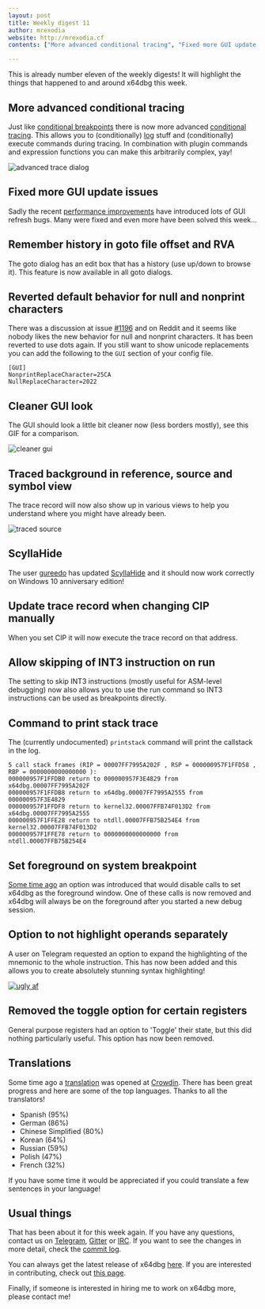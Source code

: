 ```yaml
---
layout: post
title: Weekly digest 11
author: mrexodia
website: http://mrexodia.cf
contents: ["More advanced conditional tracing", "Fixed more GUI update issues", "Remember history in goto file offset and RVA", "Reverted default behavior for null and nonprint characters", "Cleaner GUI look", "Traced background in reference, source and symbol view", "ScyllaHide", "Update trace record when changing CIP manually", "Allow skipping of INT3 instruction on run", "Command to print stack trace", "Set foreground on system breakpoint", "Option to not highlight operands separately", "Removed the toggle option for certain registers", "Translations", "Usual things"]

---
```


This is already number eleven of the weekly digests! It will highlight the things that happened to and around x64dbg this week.

## More advanced conditional tracing

Just like [conditional breakpoints](http://help.x64dbg.com/en/latest/introduction/ConditionalBreakpoint.html) there is now more advanced [conditional tracing](http://help.x64dbg.com/en/latest/introduction/ConditionalTracing.html). This allows you to (conditionally) [log](http://help.x64dbg.com/en/latest/introduction/Formatting.html) stuff and (conditionally) execute commands during tracing. In combination with plugin commands and expression functions you can make this arbitrarily complex, yay! 

![advanced trace dialog](https://i.imgur.com/2uU1bY4.png)

## Fixed more GUI update issues

Sadly the recent [performance improvements](https://x64dbg.com/blog/#disassembly-speed-improvements) have introduced lots of GUI refresh bugs. Many were fixed and even more have been solved this week...

## Remember history in goto file offset and RVA

The goto dialog has an edit box that has a history (use up/down to browse it). This feature is now available in all goto dialogs.

## Reverted default behavior for null and nonprint characters

There was a discussion at issue [#1196](https://github.com/x64dbg/x64dbg/issues/1196) and on Reddit and it seems like nobody likes the new behavior for null and nonprint characters. It has been reverted to use dots again. If you still want to show unicode replacements you can add the following to the `GUI` section of your config file.

```
[GUI]
NonprintReplaceCharacter=25CA
NullReplaceCharacter=2022
```

## Cleaner GUI look

The GUI should look a little bit cleaner now (less borders mostly), see this GIF for a comparison.

![cleaner gui](https://i.imgur.com/50tYPvh.gif)

## Traced background in reference, source and symbol view

The trace record will now also show up in various views to help you understand where you might have already been.

![traced source](https://i.imgur.com/7906jIT.png)

## ScyllaHide

The user [gureedo](https://github.com/gureedo) has updated [ScyllaHide](https://github.com/x64dbg/ScyllaHide) and it should now work correctly on Windows 10 anniversary edition!

## Update trace record when changing CIP manually

When you set CIP it will now execute the trace record on that address.

## Allow skipping of INT3 instruction on run

The setting to skip INT3 instructions (mostly useful for ASM-level debugging) now also allows you to use the run command so INT3 instructions can be used as breakpoints directly.

## Command to print stack trace

The (currently undocumented) `printstack` command will print the callstack in the log.

```
5 call stack frames (RIP = 00007FF7995A202F , RSP = 000000957F1FFD58 , RBP = 0000000000000000 ):
000000957F1FFDB0 return to 000000957F3E4829 from x64dbg.00007FF7995A202F
000000957F1FFDB8 return to x64dbg.00007FF7995A2555 from 000000957F3E4829
000000957F1FFDF8 return to kernel32.00007FFB74F013D2 from x64dbg.00007FF7995A2555
000000957F1FFE28 return to ntdll.00007FFB75B254E4 from kernel32.00007FFB74F013D2
000000957F1FFE78 return to 0000000000000000 from ntdll.00007FFB75B254E4
```

## Set foreground on system breakpoint

[Some time ago](https://x64dbg.com/blog/2016/09/11/weekly-digest-3.html#setting-to-not-call-setforegroundwindow) an option was introduced that would disable calls to set x64dbg as the foreground window. One of these calls is now removed and x64dbg will always be on the foreground after you started a new debug session.

## Option to not highlight operands separately

A user on Telegram requested an option to expand the highlighting of the mnemonic to the whole instruction. This has now been added and this allows you to create absolutely stunning syntax highlighting!

[![ugly af](https://i.imgur.com/dacTMsc.png)](https://i.imgur.com/dacTMsc.png)

## Removed the toggle option for certain registers

General purpose registers had an option to 'Toggle' their state, but this did nothing particularly useful. This option has now been removed.

## Translations

Some time ago a [translation](http://translate.x64dbg.com) was opened at [Crowdin](https://crowdin.com). There has been great progress and here are some of the top languages. Thanks to all the translators!

- Spanish (95%)
- German (86%)
- Chinese Simplified (80%)
- Korean (64%)
- Russian (59%)
- Polish (47%)
- French (32%)

If you have some time it would be appreciated if you could translate a few sentences in your language!

## Usual things

That has been about it for this week again. If you have any questions, contact us on [Telegram](http://telegram.x64dbg.com), [Gitter](http://gitter.x64dbg.com) or [IRC](http://webchat.freenode.net/?channels=x64dbg). If you want to see the changes in more detail, check the [commit log](https://github.com/x64dbg/x64dbg/commits).

You can always get the latest release of x64dbg [here](http://releases.x64dbg.com). If you are interested in contributing, check out [this page](http://contribute.x64dbg.com).

Finally, if someone is interested in hiring me to work on x64dbg more, please contact me!